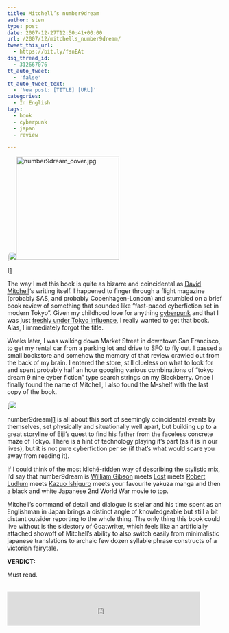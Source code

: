 ```yaml
---
title: Mitchell’s number9dream
author: sten
type: post
date: 2007-12-27T12:50:41+00:00
url: /2007/12/mitchells_number9dream/
tweet_this_url:
  - https://bit.ly/fsnEAt
dsq_thread_id:
  - 312667076
tt_auto_tweet:
  - 'false'
tt_auto_tweet_text:
  - 'New post: [TITLE] [URL]'
categories:
  - In English
tags:
  - book
  - cyberpunk
  - japan
  - review

---
```

[<img border="0" src="21WH6AX8JZL._AA_SL160_.jpg" /><img alt="number9dream_cover.jpg" src="http://sten.tamkivi.com/pictures/number9dream_cover.jpg" width="240" height="240" />
  
][1] 
  
The way I met this book is quite as bizarre and coincidental as [David Mitchell][2]&#8216;s writing itself. I happened to finger through a flight magazine (probably SAS, and probably Copenhagen-London) and stumbled on a brief book review of something that sounded like &#8220;fast-paced cyberfiction set in modern Tokyo&#8221;. Given my childhood love for anything [cyberpunk][3] and that I was just [freshly under Tokyo influence][4], I really wanted to get that book. Alas, I immediately forgot the title.
  
Weeks later, I was walking down Market Street in downtown San Francisco, to get my rental car from a parking lot and drive to SFO to fly out. I passed a small bookstore and somehow the memory of that review crawled out from the back of my brain. I entered the store, still clueless on what to look for and spent probably half an hour googling various combinations of &#8220;tokyo dream 9 nine cyber fiction&#8221; type search strings on my Blackberry. Once I finally found the name of Mitchell, I also found the M-shelf with the last copy of the book.
  
[<img border="0" src="21WH6AX8JZL._AA_SL160_.jpg" />
  
number9dream][1] is all about this sort of seemingly coincidental events by themselves, set physically and situationally well apart, but building up to a great storyline of Eiji&#8217;s quest to find his father from the faceless concrete maze of Tokyo. There is a hint of technology playing it&#8217;s part (as it is in our lives), but it is not pure cyberfiction per se (if that&#8217;s what would scare you away from reading it).
  
If I could think of the most kliché-ridden way of describing the stylistic mix, I&#8217;d say that number9dream is [William Gibson][5] meets [Lost][6] meets [Robert Ludlum][7] meets [Kazuo Ishiguro][8] meets your favourite yakuza manga and then a black and white Japanese 2nd World War movie to top.
  
Mitchell&#8217;s command of detail and dialogue is stellar and his time spent as an Englishman in Japan brings a distinct angle of knowledgeable but still a bit distant outsider reporting to the whole thing. The only thing this book could live without is the sidestory of Goatwriter, which feels like an artificially attached showoff of Mitchell&#8217;s ability to also switch easily from minimalistic japanese translations to archaic few dozen syllable phrase constructs of a victorian fairytale.
  
**VERDICT:**
  
Must read.
  

  


<noscript>
  <br /> <img src="http://www.assoc-amazon.com/s/noscript?tag=seikatsu-20" alt="" /><br />
</noscript>

<iframe src="http://www.facebook.com/plugins/like.php?href=http%3A%2F%2Fsten.tamkivi.com%2F2007%2F12%2Fmitchells_number9dream%2F&layout=standard&show_faces=true&width=450&action=like&colorscheme=light&height=80" scrolling="no" frameborder="0" style="border:none; overflow:hidden; width:450px; height:80px;" allowTransparency="true"></iframe>

 [1]: http://www.amazon.com/gp/product/0340747978?ie=UTF8&tag=seikatsu-20&linkCode=as2&camp=1789&creative=9325&creativeASIN=0340747978
 [2]: http://en.wikipedia.org/wiki/David_Mitchell_%28author%29
 [3]: http://en.wikipedia.org/wiki/Cyberpunk
 [4]: http://sten.tamkivi.com/2007/10/post_1.html
 [5]: http://en.wikipedia.org/wiki/William_gibson
 [6]: http://en.wikipedia.org/wiki/Lost_%28TV_series%29
 [7]: http://en.wikipedia.org/wiki/Robert_Ludlum
 [8]: http://en.wikipedia.org/wiki/Kazuo_Ishiguro
